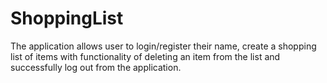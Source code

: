 # ShoppingList

The application allows user to login/register their name, create a shopping list of items with functionality of deleting an item from the list and successfully log out from the application.
